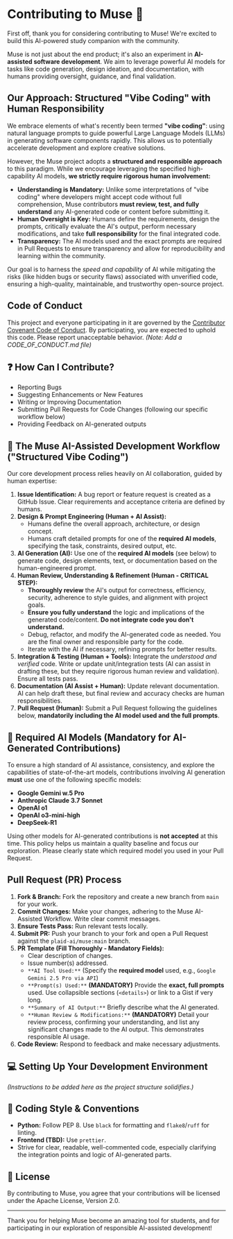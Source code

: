 # Contributing to Muse 🔮

First off, thank you for considering contributing to Muse! We're excited to build this AI-powered study companion with the community.

Muse is not just about the end product; it's also an experiment in **AI-assisted software development**. We aim to leverage powerful AI models for tasks like code generation, design ideation, and documentation, with humans providing oversight, guidance, and final validation.

## Our Approach: Structured "Vibe Coding" with Human Responsibility

We embrace elements of what's recently been termed **"vibe coding"**: using natural language prompts to guide powerful Large Language Models (LLMs) in generating software components rapidly. This allows us to potentially accelerate development and explore creative solutions.

However, the Muse project adopts a **structured and responsible approach** to this paradigm. While we encourage leveraging the specified high-capability AI models, **we strictly require rigorous human involvement:**

*   **Understanding is Mandatory:** Unlike some interpretations of "vibe coding" where developers might accept code without full comprehension, Muse contributors **must review, test, and fully understand** any AI-generated code or content before submitting it.
*   **Human Oversight is Key:** Humans define the requirements, design the prompts, critically evaluate the AI's output, perform necessary modifications, and take **full responsibility** for the final integrated code.
*   **Transparency:** The AI models used and the exact prompts are required in Pull Requests to ensure transparency and allow for reproducibility and learning within the community.

Our goal is to harness the *speed and capability* of AI while mitigating the risks (like hidden bugs or security flaws) associated with unverified code, ensuring a high-quality, maintainable, and trustworthy open-source project.

## Code of Conduct

This project and everyone participating in it are governed by the [Contributor Covenant Code of Conduct](CODE_OF_CONDUCT.md). By participating, you are expected to uphold this code. Please report unacceptable behavior. *(Note: Add a CODE_OF_CONDUCT.md file)*

## ❓ How Can I Contribute?

*   Reporting Bugs
*   Suggesting Enhancements or New Features
*   Writing or Improving Documentation
*   Submitting Pull Requests for Code Changes (following our specific workflow below)
*   Providing Feedback on AI-generated outputs

## 🤖 The Muse AI-Assisted Development Workflow ("Structured Vibe Coding")

Our core development process relies heavily on AI collaboration, guided by human expertise:

1.  **Issue Identification:** A bug report or feature request is created as a GitHub Issue. Clear requirements and acceptance criteria are defined by humans.
2.  **Design & Prompt Engineering (Human + AI Assist):**
    *   Humans define the overall approach, architecture, or design concept.
    *   Humans craft detailed prompts for one of the **required AI models**, specifying the task, constraints, desired output, etc.
3.  **AI Generation (AI):** Use one of the **required AI models** (see below) to generate code, design elements, text, or documentation based on the human-engineered prompt.
4.  **Human Review, Understanding & Refinement (Human - CRITICAL STEP):**
    *   **Thoroughly review** the AI's output for correctness, efficiency, security, adherence to style guides, and alignment with project goals.
    *   **Ensure you fully understand** the logic and implications of the generated code/content. **Do not integrate code you don't understand.**
    *   Debug, refactor, and modify the AI-generated code as needed. You are the final owner and responsible party for the code.
    *   Iterate with the AI if necessary, refining prompts for better results.
5.  **Integration & Testing (Human + Tools):** Integrate the *understood and verified* code. Write or update unit/integration tests (AI can assist in drafting these, but they require rigorous human review and validation). Ensure all tests pass.
6.  **Documentation (AI Assist + Human):** Update relevant documentation. AI can help draft these, but final review and accuracy checks are human responsibilities.
7.  **Pull Request (Human):** Submit a Pull Request following the guidelines below, **mandatorily including the AI model used and the full prompts**.

## 🧠 Required AI Models (Mandatory for AI-Generated Contributions)

To ensure a high standard of AI assistance, consistency, and explore the capabilities of state-of-the-art models, contributions involving AI generation **must** use one of the following specific models:

*   **Google Gemini w.5 Pro**
*   **Anthropic Claude 3.7 Sonnet**
*   **OpenAI o1**
*   **OpenAI o3-mini-high**
*   **DeepSeek-R1**

Using other models for AI-generated contributions is **not accepted** at this time. This policy helps us maintain a quality baseline and focus our exploration. Please clearly state which required model you used in your Pull Request.

## Pull Request (PR) Process

1.  **Fork & Branch:** Fork the repository and create a new branch from `main` for your work.
2.  **Commit Changes:** Make your changes, adhering to the Muse AI-Assisted Workflow. Write clear commit messages.
3.  **Ensure Tests Pass:** Run relevant tests locally.
4.  **Submit PR:** Push your branch to your fork and open a Pull Request against the `plaid-ai/muse:main` branch.
5.  **PR Template (Fill Thoroughly - Mandatory Fields):**
    *   Clear description of changes.
    *   Issue number(s) addressed.
    *   `**AI Tool Used:**` (Specify the **required model** used, e.g., `Google Gemini 2.5 Pro via API`)
    *   `**Prompt(s) Used:**` **(MANDATORY)** Provide the **exact, full prompts** used. Use collapsible sections (`<details>`) or link to a Gist if very long.
    *   `**Summary of AI Output:**` Briefly describe what the AI generated.
    *   `**Human Review & Modifications:**` **(MANDATORY)** Detail your review process, confirming your understanding, and list any significant changes made to the AI output. This demonstrates responsible AI usage.
6.  **Code Review:** Respond to feedback and make necessary adjustments.

## 💻 Setting Up Your Development Environment

*(Instructions to be added here as the project structure solidifies.)*

## 🎨 Coding Style & Conventions

*   **Python:** Follow PEP 8. Use `black` for formatting and `flake8`/`ruff` for linting.
*   **Frontend (TBD):** Use `prettier`.
*   Strive for clear, readable, well-commented code, especially clarifying the integration points and logic of AI-generated parts.

## 📜 License

By contributing to Muse, you agree that your contributions will be licensed under the Apache License, Version 2.0.

---
Thank you for helping Muse become an amazing tool for students, and for participating in our exploration of responsible AI-assisted development!